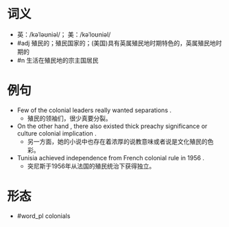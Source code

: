 # 词义
- 英：/kəˈləʊniəl/； 美：/kəˈloʊniəl/
- #adj 殖民的；殖民国家的；(美国)具有英属殖民地时期特色的，英属殖民地时期的
- #n 生活在殖民地的宗主国居民
# 例句
- Few of the colonial leaders really wanted separations .
	- 殖民的领袖们，很少真要分裂。
- On the other hand , there also existed thick preachy significance or culture colonial implication .
	- 另一方面，她的小说中也存在着浓厚的说教意味或者说是文化殖民的色彩。
- Tunisia achieved independence from French colonial rule in 1956 .
	- 突尼斯于1956年从法国的殖民统治下获得独立。
# 形态
- #word_pl colonials
